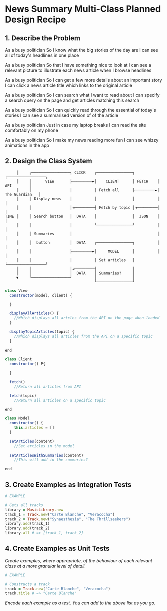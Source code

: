 # News Summary Multi-Class Planned Design Recipe

## 1. Describe the Problem

As a busy politician
So I know what the big stories of the day are
I can see all of today's headlines in one place

As a busy politician
So that I have something nice to look at
I can see a relevant picture to illustrate each news article when I browse headlines

As a busy politician
So I can get a few more details about an important story
I can click a news article title which links to the original article

As a busy politician
So I can search what I want to read about
I can specify a search query on the page and get articles matching this search

As a busy politician
So I can quickly read through the essential of today's stories
I can see a summarised version of of the article 

As a busy politician
Just in case my laptop breaks
I can read the site comfortably on my phone

As a busy politician
So I make my news reading more fun
I can see whizzy animations in the app

## 2. Design the Class System

```
     │     ┌─────────────────┐ CLICK    ┌────────────────┐          ┌─────────────────┐
     │     │      VIEW       ├─────────►│    CLIENT      │ FETCH    │      API        │
     │     │                 │          │ Fetch all      ├─────────►│  The Guardian   │
     │     │ Display news    │          │                │          │                 │
     │     │                 │◄─────────┤ Fetch by topic │◄─────────┤                 │
TIME │     │ Search button   │  DATA    │                │  JSON    │                 │
     │     │                 │          └────────────────┘          │                 │
     │     │ Summaries       │                                      │                 │
     │     │  button         │  DATA    ┌────────────────┐          │                 │
     │     │                 ├─────────►│     MODEL      │          │                 │
     │     │                 │          │ Set articles   │          └─────────────────┘
     │     │                 │◄─────────┤                │
     │     │                 │  DATA    │ Summaries?     │
     ▼     └─────────────────┘          │                │
                                        └────────────────┘
```

```JavaScript
class View
  constructor(model, client) {

  }

  displayAllArticles() {
    //Which displays all artcles from the API on the page when loaded
  }

  displayTopicArticles(topic) {
    //Which displays all articles from the API on a specific topic
  }
  
end

class Client
  constructor() P{

  }

  fetch()
    //Return all articles from API

  fetch(topic)
    //Return all articles on a specific topic

end

class Model 
  constructor() {
    this.articles = []
  }

  setArticles(content) 
    //Set articles in the model 
  
  setArticlesWithSummaries(content)
    //This will add in the summaries? 

end
```

## 3. Create Examples as Integration Tests

```ruby
# EXAMPLE

# Gets all tracks
library = MusicLibrary.new
track_1 = Track.new("Carte Blanche", "Veracocha")
track_2 = Track.new("Synaesthesia", "The Thrillseekers")
library.add(track_1)
library.add(track_2)
library.all # => [track_1, track_2]
```

## 4. Create Examples as Unit Tests

_Create examples, where appropriate, of the behaviour of each relevant class at
a more granular level of detail._

```ruby
# EXAMPLE

# Constructs a track
track = Track.new("Carte Blanche", "Veracocha")
track.title # => "Carte Blanche"
```

_Encode each example as a test. You can add to the above list as you go._
